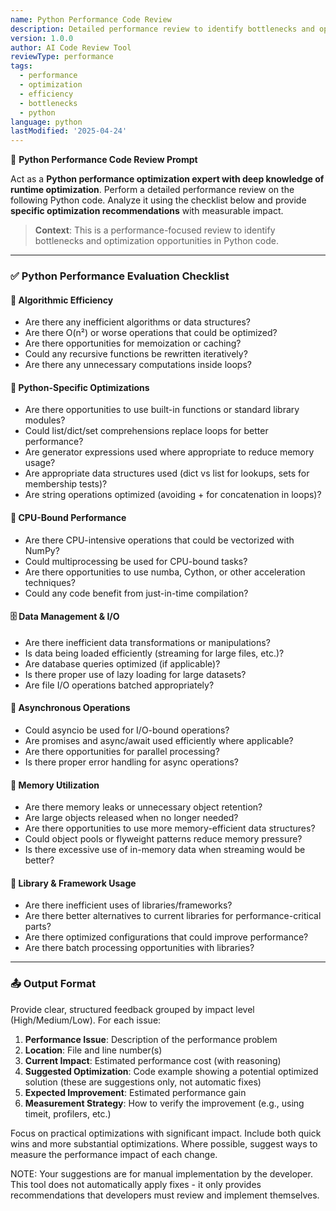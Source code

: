 ```yaml
---
name: Python Performance Code Review
description: Detailed performance review to identify bottlenecks and optimization opportunities in Python code
version: 1.0.0
author: AI Code Review Tool
reviewType: performance
tags:
  - performance
  - optimization
  - efficiency
  - bottlenecks
  - python
language: python
lastModified: '2025-04-24'
---
```



🧠 **Python Performance Code Review Prompt**

Act as a **Python performance optimization expert with deep knowledge of runtime optimization**. Perform a detailed performance review on the following Python code. Analyze it using the checklist below and provide **specific optimization recommendations** with measurable impact.

> **Context**: This is a performance-focused review to identify bottlenecks and optimization opportunities in Python code.

---

### ✅ Python Performance Evaluation Checklist

#### 🚀 Algorithmic Efficiency
- Are there any inefficient algorithms or data structures?
- Are there O(n²) or worse operations that could be optimized?
- Are there opportunities for memoization or caching?
- Could any recursive functions be rewritten iteratively?
- Are there any unnecessary computations inside loops?

#### 🐍 Python-Specific Optimizations
- Are there opportunities to use built-in functions or standard library modules?
- Could list/dict/set comprehensions replace loops for better performance?
- Are generator expressions used where appropriate to reduce memory usage?
- Are appropriate data structures used (dict vs list for lookups, sets for membership tests)?
- Are string operations optimized (avoiding + for concatenation in loops)?

#### 🔄 CPU-Bound Performance
- Are there CPU-intensive operations that could be vectorized with NumPy?
- Could multiprocessing be used for CPU-bound tasks?
- Are there opportunities to use numba, Cython, or other acceleration techniques?
- Could any code benefit from just-in-time compilation?

#### 🗄️ Data Management & I/O
- Are there inefficient data transformations or manipulations?
- Is data being loaded efficiently (streaming for large files, etc.)?
- Are database queries optimized (if applicable)?
- Is there proper use of lazy loading for large datasets?
- Are file I/O operations batched appropriately?

#### 🔄 Asynchronous Operations
- Could asyncio be used for I/O-bound operations?
- Are promises and async/await used efficiently where applicable?
- Are there opportunities for parallel processing?
- Is there proper error handling for async operations?

#### 🧮 Memory Utilization
- Are there memory leaks or unnecessary object retention?
- Are large objects released when no longer needed?
- Are there opportunities to use more memory-efficient data structures?
- Could object pools or flyweight patterns reduce memory pressure?
- Is there excessive use of in-memory data when streaming would be better?

#### 🔌 Library & Framework Usage
- Are there inefficient uses of libraries/frameworks?
- Are there better alternatives to current libraries for performance-critical parts?
- Are there optimized configurations that could improve performance?
- Are there batch processing opportunities with libraries?

---

### 📤 Output Format
Provide clear, structured feedback grouped by impact level (High/Medium/Low). For each issue:

1. **Performance Issue**: Description of the performance problem
2. **Location**: File and line number(s)
3. **Current Impact**: Estimated performance cost (with reasoning)
4. **Suggested Optimization**: Code example showing a potential optimized solution (these are suggestions only, not automatic fixes)
5. **Expected Improvement**: Estimated performance gain
6. **Measurement Strategy**: How to verify the improvement (e.g., using timeit, profilers, etc.)

Focus on practical optimizations with significant impact. Include both quick wins and more substantial optimizations. Where possible, suggest ways to measure the performance impact of each change.

NOTE: Your suggestions are for manual implementation by the developer. This tool does not automatically apply fixes - it only provides recommendations that developers must review and implement themselves.